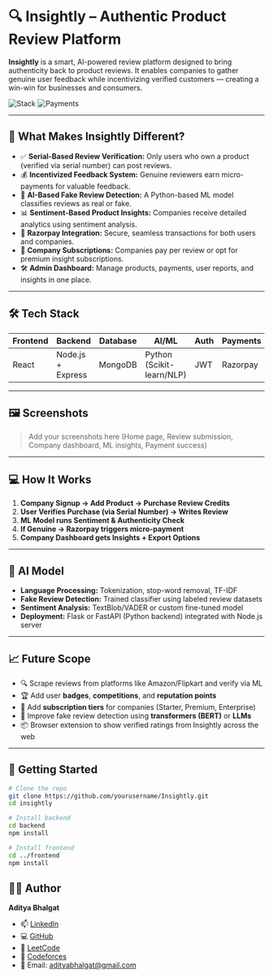 # 🔍 Insightly – Authentic Product Review Platform

**Insightly** is a smart, AI-powered review platform designed to bring authenticity back to product reviews. It enables companies to gather genuine user feedback while incentivizing verified customers — creating a win-win for businesses and consumers.

![Stack](https://img.shields.io/badge/stack-MERN%2BPython-blue)
![Payments](https://img.shields.io/badge/Payments-Razorpay-informational)

---

## 🚀 What Makes Insightly Different?

- ✅ **Serial-Based Review Verification:** Only users who own a product (verified via serial number) can post reviews.
- 💰 **Incentivized Feedback System:** Genuine reviewers earn micro-payments for valuable feedback.
- 🤖 **AI-Based Fake Review Detection:** A Python-based ML model classifies reviews as real or fake.
- 📊 **Sentiment-Based Product Insights:** Companies receive detailed analytics using sentiment analysis.
- 🧾 **Razorpay Integration:** Secure, seamless transactions for both users and companies.
- 🧪 **Company Subscriptions:** Companies pay per review or opt for premium insight subscriptions.
- 🛠️ **Admin Dashboard:** Manage products, payments, user reports, and insights in one place.

---

## 🛠️ Tech Stack

| Frontend | Backend | Database | AI/ML | Auth | Payments |
|----------|---------|----------|-------|------|----------|
| React    | Node.js + Express | MongoDB | Python (Scikit-learn/NLP) | JWT | Razorpay |

---

## 🖼️ Screenshots

> Add your screenshots here (Home page, Review submission, Company dashboard, ML insights, Payment success)

---

## 💻 How It Works

1. **Company Signup → Add Product → Purchase Review Credits**
2. **User Verifies Purchase (via Serial Number) → Writes Review**
3. **ML Model runs Sentiment & Authenticity Check**
4. **If Genuine → Razorpay triggers micro-payment**
5. **Company Dashboard gets Insights + Export Options**

---

## 🧠 AI Model

- **Language Processing:** Tokenization, stop-word removal, TF-IDF
- **Fake Review Detection:** Trained classifier using labeled review datasets
- **Sentiment Analysis:** TextBlob/VADER or custom fine-tuned model
- **Deployment:** Flask or FastAPI (Python backend) integrated with Node.js server

---

## 📈 Future Scope

- 🔍 Scrape reviews from platforms like Amazon/Flipkart and verify via ML
- 🏆 Add user **badges**, **competitions**, and **reputation points**
- 💼 Add **subscription tiers** for companies (Starter, Premium, Enterprise)
- 🧠 Improve fake review detection using **transformers (BERT)** or **LLMs**
- 📦 Browser extension to show verified ratings from Insightly across the web

---

## 🔧 Getting Started

```bash
# Clone the repo
git clone https://github.com/yourusername/Insightly.git
cd insightly

# Install backend
cd backend
npm install

# Install frontend
cd ../frontend
npm install

```

## 👨‍💻 Author

**Aditya Bhalgat**

- 📫 [LinkedIn](https://linkedin.com/in/adityabhalgat)
- 💻 [GitHub](https://github.com/adityabhalgat)
- 🧠 [LeetCode](https://leetcode.com/aditya_bhalgat)
- 🏅 [Codeforces](https://codeforces.com/profile/aditya_bhalgat)
- 📧 Email: adityabhalgat@gmail.com

